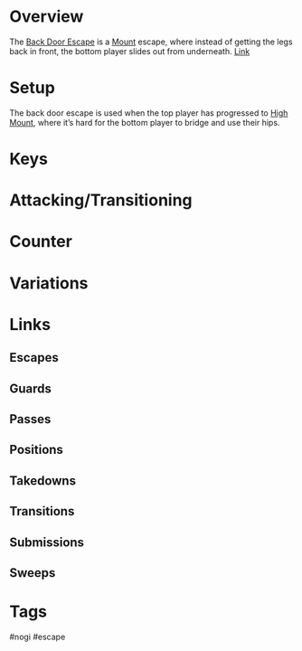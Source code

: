 # Overview
The <u>Back Door Escape</u> is a [Mount](obsidian://open?vault=Obsidian-BJJ-Notes&file=Positions%2FMount) escape, where instead of getting the legs back in front, the bottom player slides out from underneath. [Link](https://www.youtube.com/watch?v=Psv5a2iiQbA)
# Setup
The back door escape is used when the top player has progressed to [High Mount](obsidian://open?vault=Obsidian-BJJ-Notes&file=Positions%2FHigh%20Mount), where it’s hard for the bottom player to bridge and use their hips.
# Keys
# Attacking/Transitioning
# Counter
# Variations
# Links
## Escapes
## Guards
## Passes
## Positions
## Takedowns
## Transitions
## Submissions
## Sweeps
# Tags
#nogi #escape 